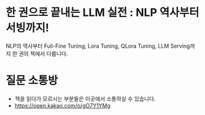 # 한 권으로 끝내는 LLM 실전 : NLP 역사부터 서빙까지! 

NLP의 역사부터 Full-Fine Tuning, Lora Tuning, QLora Tuning, LLM Serving까지 한 권의 책에서 다룹니다. 

# 질문 소통방 
* 책을 읽다가 모르시는 부분들은 이곳에서 소통하실 수 있습니다. 
* https://open.kakao.com/o/gO7Y1YMg
